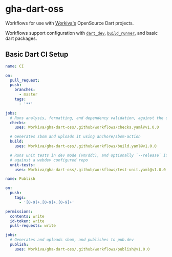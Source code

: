# gha-dart-oss

Workflows for use with [Workiva's](https://github.com/Workiva) OpenSource Dart projects.

Workflows support configuration with [`dart_dev`](https://github.com/Workiva/dart_dev), [`build_runner`](https://pub.dev/packages/build_runner), and basic dart packages.


## Basic Dart CI Setup
```yaml
name: CI

on:
  pull_request:
  push:
    branches:
      - master
    tags:
      - '**'

jobs:
  # Runs analysis, formatting, and dependency validation, against the dart source
  checks:
    uses: Workiva/gha-dart-oss/.github/workflows/checks.yaml@v1.0.0

  # Generates sbom and uploads it using anchore/sbom-action
  build:
    uses: Workiva/gha-dart-oss/.github/workflows/build.yaml@v1.0.0

  # Runs unit tests in dev mode (vm/ddc), and optionally `--release` if executing
  # against a webdev configured repo
  unit-tests:
    uses: Workiva/gha-dart-oss/.github/workflows/test-unit.yaml@v1.0.0
```

```yaml
name: Publish

on:
  push:
    tags:
      - '[0-9]+.[0-9]+.[0-9]+'

permissions:
  contents: write
  id-token: write
  pull-requests: write

jobs:
  # Generates and uploads sbom, and publishes to pub.dev
  publish:
    uses: Workiva/gha-dart-oss/.github/workflows/publish@v1.0.0
```